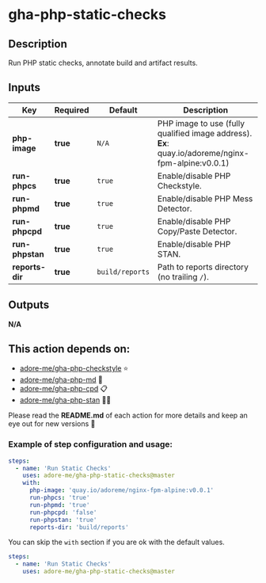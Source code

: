 # gha-php-static-checks

## Description
Run PHP static checks, annotate build and artifact results.

## Inputs
| Key             | Required | Default         | Description                                                                                            |
|-----------------|----------|-----------------|--------------------------------------------------------------------------------------------------------|
| **php-image**   | **true** | `N/A`           | PHP image to use (fully qualified image address).<br/>**Ex**: quay.io/adoreme/nginx-fpm-alpine:v0.0.1) |
| **run-phpcs**   | **true** | `true`          | Enable/disable PHP Checkstyle.                                                                         |
| **run-phpmd**   | **true** | `true`          | Enable/disable PHP Mess Detector.                                                                      |
| **run-phpcpd**  | **true** | `true`          | Enable/disable PHP Copy/Paste Detector.                                                                |
| **run-phpstan** | **true** | `true`          | Enable/disable PHP STAN.                                                                               |
| **reports-dir** | **true** | `build/reports` | Path to reports directory (no trailing `/`).                                                           |

## Outputs
**N/A**

## This action depends on:
- [adore-me/gha-php-checkstyle](https://github.com/adore-me/gha-php-checkstyle) ⭐
- [adore-me/gha-php-md](https://github.com/adore-me/gha-php-md) 🤯
- [adore-me/gha-php-cpd](https://github.com/adore-me/gha-php-cpd) 📋
- [adore-me/gha-php-stan](https://github.com/adore-me/gha-php-stan) 🤷‍♂️

Please read the **README.md** of each action for more details and keep an eye out for new versions 🚀

### Example of step configuration and usage:
```yaml
steps:
  - name: 'Run Static Checks'
    uses: adore-me/gha-php-static-checks@master
    with:
      php-image: 'quay.io/adoreme/nginx-fpm-alpine:v0.0.1'
      run-phpcs: 'true'
      run-phpmd: 'true'
      run-phpcpd: 'false'
      run-phpstan: 'true'
      reports-dir: 'build/reports'
```

You can skip the `with` section if you are ok with the default values.
```yaml
steps:
  - name: 'Run Static Checks'
    uses: adore-me/gha-php-static-checks@master
```

